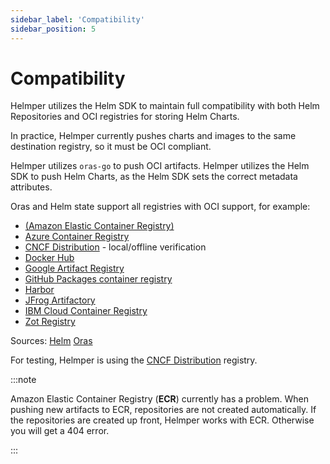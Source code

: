 ```yaml
---
sidebar_label: 'Compatibility'
sidebar_position: 5
---
```


# Compatibility

Helmper utilizes the Helm SDK to maintain full compatibility with both Helm Repositories and OCI registries for storing Helm Charts.

In practice, Helmper currently pushes charts and images to the same destination registry, so it must be OCI compliant. 

Helmper utilizes `oras-go` to push OCI artifacts. Helmper utilizes the Helm SDK to push Helm Charts, as the Helm SDK sets the correct metadata attributes.

Oras and Helm state support all registries with OCI support, for example:

- [(Amazon Elastic Container Registry)](https://docs.aws.amazon.com/AmazonECR/latest/userguide/push-oci-artifact.html)  
- [Azure Container Registry](https://docs.microsoft.com/azure/container-registry/container-registry-helm-repos#push-chart-to-registry-as-oci-artifact)
- [CNCF Distribution](https://oras.land/docs/compatible_oci_registries#cncf-distribution) - local/offline verification
- [Docker Hub](https://docs.docker.com/docker-hub/oci-artifacts/)
- [Google Artifact Registry](https://cloud.google.com/artifact-registry/docs/helm/manage-charts)
- [GitHub Packages container registry](https://oras.land/docs/compatible_oci_registries#github-packages-container-registry-ghcr)
- [Harbor](https://goharbor.io/docs/main/administration/user-defined-oci-artifact/)
- [JFrog Artifactory](https://jfrog.com/help/r/jfrog-artifactory-documentation/helm-oci-repositories)
- [IBM Cloud Container Registry](https://cloud.ibm.com/docs/Registry?topic=Registry-registry_helm_charts)
- [Zot Registry](https://zotregistry.dev/)

Sources: [Helm](https://helm.sh/docs/topics/registries/#use-hosted-registries) [Oras](https://oras.land/docs/compatible_oci_registries)

For testing, Helmper is using the [CNCF Distribution](https://github.com/distribution/distribution) registry.

:::note

Amazon Elastic Container Registry (**ECR**) currently has a problem. When pushing new artifacts to ECR, repositories are not created automatically. If the repositories are created up front, Helmper works with ECR. Otherwise you will get a 404 error.

:::
